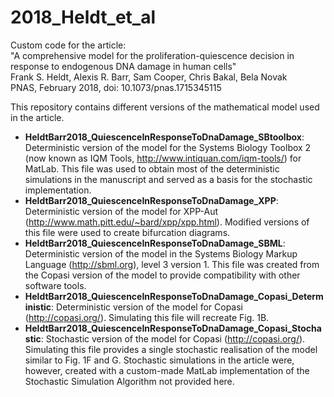 # 2018_Heldt_et_al

Custom code for the article: <br>
"A comprehensive model for the proliferation-quiescence decision in response to endogenous DNA damage in human cells" <br>
Frank S. Heldt, Alexis R. Barr, Sam Cooper, Chris Bakal, Bela Novak <br>
PNAS, February 2018, doi: 10.1073/pnas.1715345115

This repository contains different versions of the mathematical model used in the article.

- **HeldtBarr2018_QuiescenceInResponseToDnaDamage_SBtoolbox**: Deterministic version of the model for the Systems Biology Toolbox 2 (now known as IQM Tools, http://www.intiquan.com/iqm-tools/) for MatLab. This file was used to obtain most of the deterministic simulations in the manuscript and served as a basis for the stochastic implementation.
- **HeldtBarr2018_QuiescenceInResponseToDnaDamage_XPP**: Deterministic version of the model for XPP-Aut (http://www.math.pitt.edu/~bard/xpp/xpp.html). Modified versions of this file were used to create bifurcation diagrams.
- **HeldtBarr2018_QuiescenceInResponseToDnaDamage_SBML**: Deterministic version of the model in the Systems Biology Markup Language (http://sbml.org), level 3 version 1. This file was created from the Copasi version of the model to provide compatibility with other software tools.
- **HeldtBarr2018_QuiescenceInResponseToDnaDamage_Copasi_Deterministic**: Deterministic version of the model for Copasi (http://copasi.org/). Simulating this file will recreate Fig. 1B.
- **HeldtBarr2018_QuiescenceInResponseToDnaDamage_Copasi_Stochastic**: Stochastic version of the model for Copasi (http://copasi.org/). Simulating this file provides a single stochastic realisation of the model similar to Fig. 1F and G. Stochastic simulations in the article were, however, created with a custom-made MatLab implementation of the Stochastic Simulation Algorithm not provided here.
